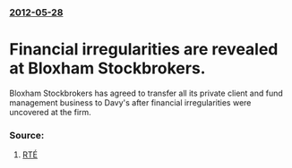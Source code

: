 ### [2012-05-28](/news/2012/05/28/index.md)

# Financial irregularities are revealed at Bloxham Stockbrokers. 

Bloxham Stockbrokers has agreed to transfer all its private client and fund management business to Davy&#39;s after financial irregularities were uncovered at the firm.


### Source:

1. [RTÉ](http://www.rte.ie/news/2012/0528/bloxham-transfers-business-to-davy.html)
